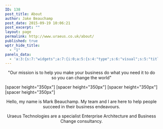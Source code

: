```yaml
---
ID: 138
post_title: About
author: Jake Beauchamp
post_date: 2015-09-19 10:06:21
post_excerpt: ""
layout: page
permalink: http://www.uraeus.co.uk/about/
published: true
wptr_hide_title:
  - "1"
panels_data:
  - 'a:3:{s:7:"widgets";a:7:{i:0;a:5:{s:4:"type";s:6:"visual";s:5:"title";s:0:"";s:4:"text";s:173:"<p style="text-align: center;"><span class="about-headline">"Our mission is to help you make your business do what you need it to do so you can change the world"</span></p>";s:6:"filter";s:1:"1";s:11:"panels_info";a:6:{s:5:"class";s:30:"WP_Widget_Black_Studio_TinyMCE";s:4:"grid";i:0;s:4:"cell";i:0;s:2:"id";i:0;s:9:"widget_id";s:36:"860e6469-e218-4316-a989-0bdfedabc4f6";s:5:"style";a:1:{s:18:"background_display";s:4:"tile";}}}i:1;a:5:{s:4:"type";s:6:"visual";s:5:"title";s:0:"";s:4:"text";s:30:"<p>[spacer height="350px"]</p>";s:6:"filter";s:1:"1";s:11:"panels_info";a:7:{s:5:"class";s:30:"WP_Widget_Black_Studio_TinyMCE";s:3:"raw";b:0;s:4:"grid";i:1;s:4:"cell";i:0;s:2:"id";i:1;s:9:"widget_id";s:36:"932fc4ee-1aee-45a9-8c71-4d40f87071d2";s:5:"style";a:2:{s:27:"background_image_attachment";i:266;s:18:"background_display";s:5:"cover";}}}i:2;a:5:{s:4:"type";s:6:"visual";s:5:"title";s:0:"";s:4:"text";s:30:"<p>[spacer height="350px"]</p>";s:6:"filter";s:1:"1";s:11:"panels_info";a:7:{s:5:"class";s:30:"WP_Widget_Black_Studio_TinyMCE";s:3:"raw";b:0;s:4:"grid";i:1;s:4:"cell";i:1;s:2:"id";i:2;s:9:"widget_id";s:36:"27311d07-ec70-4914-bab3-fc1214acb8e1";s:5:"style";a:2:{s:27:"background_image_attachment";i:103;s:18:"background_display";s:6:"center";}}}i:3;a:5:{s:4:"type";s:6:"visual";s:5:"title";s:0:"";s:4:"text";s:30:"<p>[spacer height="350px"]</p>";s:6:"filter";s:1:"1";s:11:"panels_info";a:7:{s:5:"class";s:30:"WP_Widget_Black_Studio_TinyMCE";s:3:"raw";b:0;s:4:"grid";i:1;s:4:"cell";i:2;s:2:"id";i:3;s:9:"widget_id";s:36:"cb0d8741-22a5-4afa-8c7d-c18e5a38d9f4";s:5:"style";a:2:{s:27:"background_image_attachment";i:269;s:18:"background_display";s:5:"cover";}}}i:4;a:5:{s:4:"type";s:6:"visual";s:5:"title";s:0:"";s:4:"text";s:30:"<p>[spacer height="350px"]</p>";s:6:"filter";s:1:"1";s:11:"panels_info";a:7:{s:5:"class";s:30:"WP_Widget_Black_Studio_TinyMCE";s:3:"raw";b:0;s:4:"grid";i:2;s:4:"cell";i:0;s:2:"id";i:4;s:9:"widget_id";s:36:"27311d07-ec70-4914-bab3-fc1214acb8e1";s:5:"style";a:2:{s:27:"background_image_attachment";i:337;s:18:"background_display";s:5:"cover";}}}i:5;a:5:{s:4:"type";s:6:"visual";s:5:"title";s:0:"";s:4:"text";s:176:"<p style="text-align: center;"><span class="about-text">Hello, my name is Mark Beauchamp. My team and I are here to help people succeed in their business endeavours.</span></p>";s:6:"filter";s:1:"1";s:11:"panels_info";a:7:{s:5:"class";s:30:"WP_Widget_Black_Studio_TinyMCE";s:3:"raw";b:0;s:4:"grid";i:3;s:4:"cell";i:1;s:2:"id";i:5;s:9:"widget_id";s:36:"3a0b0219-1100-40a8-856b-72e2563ee587";s:5:"style";a:1:{s:18:"background_display";s:4:"tile";}}}i:6;a:5:{s:4:"type";s:6:"visual";s:5:"title";s:0:"";s:4:"text";s:128:"<p style="text-align: center;">Uraeus Technologies are a specialist Enterprise Architecture and Business Change consultancy.</p>";s:6:"filter";s:1:"1";s:11:"panels_info";a:7:{s:5:"class";s:30:"WP_Widget_Black_Studio_TinyMCE";s:3:"raw";b:0;s:4:"grid";i:4;s:4:"cell";i:1;s:2:"id";i:6;s:9:"widget_id";s:36:"a20422ed-8215-4cb0-82b2-1f078d74760d";s:5:"style";a:1:{s:18:"background_display";s:4:"tile";}}}}s:5:"grids";a:5:{i:0;a:2:{s:5:"cells";i:1;s:5:"style";a:3:{s:11:"row_stretch";s:4:"full";s:27:"background_image_attachment";i:225;s:18:"background_display";s:5:"cover";}}i:1;a:2:{s:5:"cells";i:3;s:5:"style";a:3:{s:6:"gutter";s:3:"2px";s:11:"row_stretch";s:14:"full-stretched";s:18:"background_display";s:4:"tile";}}i:2;a:2:{s:5:"cells";i:1;s:5:"style";a:0:{}}i:3;a:2:{s:5:"cells";i:3;s:5:"style";a:1:{s:18:"background_display";s:4:"tile";}}i:4;a:2:{s:5:"cells";i:3;s:5:"style";a:1:{s:18:"background_display";s:4:"tile";}}}s:10:"grid_cells";a:11:{i:0;a:2:{s:4:"grid";i:0;s:6:"weight";i:1;}i:1;a:2:{s:4:"grid";i:1;s:6:"weight";d:0.29842805320435301;}i:2;a:2:{s:4:"grid";i:1;s:6:"weight";d:0.36444981862152365;}i:3;a:2:{s:4:"grid";i:1;s:6:"weight";d:0.3371221281741234;}i:4;a:2:{s:4:"grid";i:2;s:6:"weight";i:1;}i:5;a:2:{s:4:"grid";i:3;s:6:"weight";d:0.14999999999999999;}i:6;a:2:{s:4:"grid";i:3;s:6:"weight";d:0.69999999999999996;}i:7;a:2:{s:4:"grid";i:3;s:6:"weight";d:0.14999999999999999;}i:8;a:2:{s:4:"grid";i:4;s:6:"weight";d:0.14999999999999999;}i:9;a:2:{s:4:"grid";i:4;s:6:"weight";d:0.69999999999999996;}i:10;a:2:{s:4:"grid";i:4;s:6:"weight";d:0.14999999999999999;}}}'
---
```

<p style="text-align: center;">
  <span class="about-headline">"Our mission is to help you make your business do what you need it to do so you can change the world"</span>
</p> [spacer height="350px"] [spacer height="350px"] [spacer height="350px"] [spacer height="350px"] 

<p style="text-align: center;">
  <span class="about-text">Hello, my name is Mark Beauchamp. My team and I are here to help people succeed in their business endeavours.</span>
</p>

<p style="text-align: center;">
  Uraeus Technologies are a specialist Enterprise Architecture and Business Change consultancy.
</p>